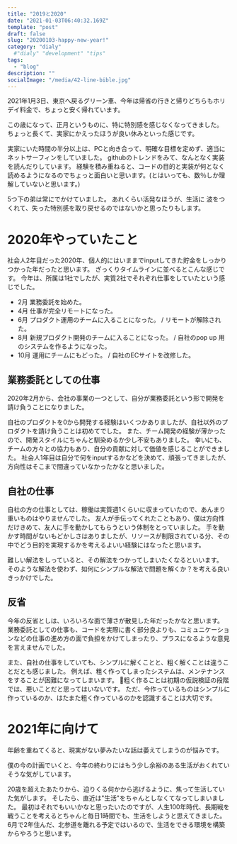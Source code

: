 ```yaml
---
title: "2019と2020"
date: "2021-01-03T06:40:32.169Z"
template: "post"
draft: false
slug: "20200103-happy-new-year!"
category: "dialy"
  #"dialy" "development" "tips"
tags:
  - "blog"
description: ""
socialImage: "/media/42-line-bible.jpg"
---
```


2021年1月3日、東京へ戻るグリーン車、今年は帰省の行きと帰りどちらもホリデイ料金で、ちょっと安く帰れています。

この歳になって、正月というものに、特に特別感を感じなくなってきました。
ちょっと長くて、実家にかえったほうが良い休みといった感じです。

実家にいた時間の半分以上は、PCと向き合って、明確な目標を定めず、適当にネットサーフィンをしていました。
githubのトレンドをみて、なんとなく実装を読んだりしています。
経験を積み重ねると、コードの目的と実装が何となく読めるようになるのでちょっと面白いと思います。(とはいっても、数％しか理解していないと思います。)

5つ下の弟は常にでかけていました。
あれくらい活発なほうが、生活に 波をつくれて、失った特別感を取り戻せるのではないかと思ったりもします。


# 2020年やっていたこと
社会人2年目だった2020年、個人的にはいままでinputしてきた貯金をしっかりつかった年だったと思います。
ざっくりタイムラインに並べるとこんな感じです。
今年は、所属は1社でしたが、実質2社でそれぞれ仕事をしていたという感じでした。

- 2月 業務委託を始めた。
- 4月 仕事が完全リモートになった。
- 6月 プロダクト運用のチームに入ることになった。 / リモートが解除された。
- 8月 新規プロダクト開発のチームに入ることになった。 / 自社のpop up 用のシステムを作るようになった。
- 10月 運用にチームにもどった。 / 自社のECサイトを改修した。

## 業務委託としての仕事

2020年2月から、会社の事業の一つとして、自分が業務委託という形で開発を請け負うことになりました。

自社のプロダクトを0から開発する経験はいくつかありましたが、自社以外のプロダクトを請け負うことは初めてでした。
また、チーム開発の経験が薄かったので、開発スタイルにちゃんと馴染めるか少し不安もありました。
幸いにも、チームの方々との協力もあり、自分の貢献に対して価値を感じることができました。
社会人1年目は自分で何をinputするかなどを決めて、頑張ってきましたが、方向性はそこまで間違っていなかったかなと思いました。

## 自社の仕事
自社の方の仕事としては、稼働は実質週1くらいに収まっていたので、あんまり重いものはやりませんでした。
友人が手伝ってくれたこともあり、僕は方向性だけきめて、友人に手を動かしてもらうという体制をとっていました。
手を動かす時間がないもどかしさはありましたが、リソースが制限されている分、その中でどう目的を実現するかを考えるよいい経験にはなったと思います。

難しい解法をしっていると、その解法をつかってしまいたくなるといいます。
そのような解法を使わず、如何にシンプルな解法で問題を解くか？を考える良いきっかけでした。

## 反省
今年の反省としは、いろいろな面で薄さが散見した年だったかなと思います。 <br>
業務委託としての仕事も、コードを実際に書く部分良よりも、コミュニケーションなどの仕事の進め方の面で負担をかけてしまったり、プラスになるような意見を言えませんでした。

また、自社の仕事をしていても、シンプルに解くことと、粗く解くことは違うことだとも感じました。
例えば、粗く作ってしまったシステムは、メンテナンスをすることが困難になってしまいます。
粗く作ることは初期の仮説検証の段階では、悪いことだと思ってはいないです。
ただ、今作っているものはシンプルに作っているのか、はたまた粗く作っているのかを認識することは大切です。

# 2021年に向けて
年齢を重ねてくると、現実がない夢みたいな話は萎えてしまうのが悩みです。

僕の今の計画でいくと、今年の終わりにはもう少し余裕のある生活がおくれていそうな気がしています。

20歳を超えたあたりから、迫りくる何かから逃げるように、焦って生活していた気がします。
そしたら、直近は"生活"をちゃんとしなくてなってしまいました。
最初はそれでもいいかなと思ったいたのですが、人生100年時代、長期戦を戦うことを考えるとちゃんと毎日1時間でも、生活をしようと思えてきました。
6月で2年住んだ、北参道を離れる予定ではいるので、生活をできる環境を構築からやろうと思います。
